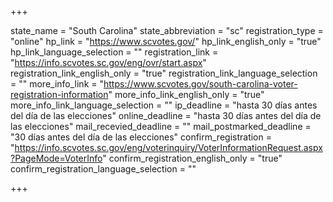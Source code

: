 +++

state_name = "South Carolina"
state_abbreviation = "sc"
registration_type = "online"
hp_link = "https://www.scvotes.gov/"
hp_link_english_only = "true"
hp_link_language_selection = ""
registration_link = "https://info.scvotes.sc.gov/eng/ovr/start.aspx"
registration_link_english_only = "true"
registration_link_language_selection = ""
more_info_link = "https://www.scvotes.gov/south-carolina-voter-registration-information"
more_info_link_english_only = "true"
more_info_link_language_selection = ""
ip_deadline = "hasta 30 días antes del día de las elecciones"
online_deadline = "hasta 30 días antes del día de las elecciones"
mail_recevied_deadline = ""
mail_postmarked_deadline = "30 días antes del día de las elecciones"
confirm_registration = "https://info.scvotes.sc.gov/eng/voterinquiry/VoterInformationRequest.aspx?PageMode=VoterInfo"
confirm_registration_english_only = "true"
confirm_registration_language_selection = ""

+++